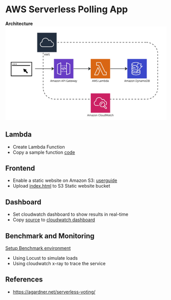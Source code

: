 # AWS Serverless Polling App

**Architecture**
![polling-app-architecture](./polling-app-architecture.jpg)

## Lambda
- Create Lambda Function
- Copy a sample function [code](./lambda/lambda_function.py)

## Frontend
- Enable a static website on Amazon S3: [userguide](https://docs.aws.amazon.com/ko_kr/AmazonS3/latest/userguide/HostingWebsiteOnS3Setup.html)
- Upload [index.html](./frontend/index.html) to S3 Static website bucket

## Dashboard
- Set cloudwatch dashboard to show results in real-time
- Copy [source](./cloudwatch/dashboard.json) to [cloudwatch dashboard](https://ap-northeast-2.console.aws.amazon.com/cloudwatch/home?region=ap-northeast-2#dashboards:)

## Benchmark and Monitoring
[Setup Benchmark environment](./benchmark/)
- Using Locust to simulate loads
- Using cloudwatch x-ray to trace the service

## References
- https://agardner.net/serverless-voting/
